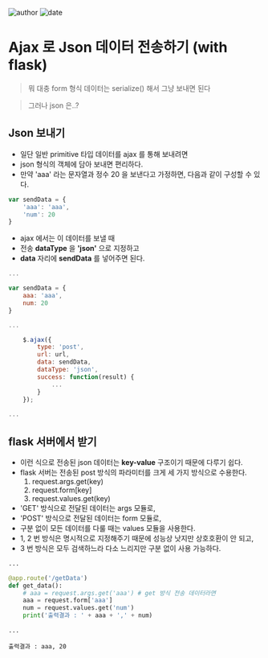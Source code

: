 ﻿
![author](https://img.shields.io/badge/author-daesungRa-lightgray.svg?style=flat-square)
![date](https://img.shields.io/badge/date-190521-lightgray.svg?style=flat-square)

# Ajax 로 Json 데이터 전송하기 (with flask)

> 뭐 대충 form 형식 데이터는 serialize() 해서 그냥 보내면 된다

> 그러나 json 은..?

## Json 보내기

- 일단 일반 primitive 타입 데이터를 ajax 를 통해 보내려면
- json 형식의 객체에 담아 보내면 편리하다.
- 만약 'aaa' 라는 문자열과 정수 20 을 보낸다고 가정하면, 다음과 같이 구성할 수 있다.

```javascript
var sendData = {
    'aaa': 'aaa',
    'num': 20
}
```

- ajax 에서는 이 데이터를 보낼 때
- 전송 **dataType** 을 **'json'** 으로 지정하고
- **data** 자리에 **sendData** 를 넣어주면 된다.

```javascript
...

var sendData = {
    aaa: 'aaa',
    num: 20
}

...

    $.ajax({
        type: 'post',
        url: url,
        data: sendData,
        dataType: 'json',
        success: function(result) {
            ...
        }
    });
    
...
```

## flask 서버에서 받기

- 이런 식으로 전송된 json 데이터는 **key-value** 구조이기 때문에 다루기 쉽다.
- flask 서버는 전송된 post 방식의 파라미터를 크게 세 가지 방식으로 수용한다.
    1. request.args.get(key)
    2. request.form[key]
    3. request.values.get(key)
- 'GET' 방식으로 전달된 데이터는 args 모듈로,
- 'POST' 방식으로 전달된 데이터는 form 모듈로,
- 구분 없이 모든 데이터를 다룰 때는 values 모듈을 사용한다.
- 1, 2 번 방식은 명시적으로 지정해주기 때문에 성능상 낫지만 상호호환이 안 되고,
- 3 번 방식은 모두 검색하느라 다소 느리지만 구분 없이 사용 가능하다.

```python
...

@app.route('/getData')
def get_data():
    # aaa = request.args.get('aaa') # get 방식 전송 데이터라면
    aaa = request.form['aaa']
    num = request.values.get('num')
    print('출력결과 : ' + aaa + ',' + num)
    
...
```

```text
출력결과 : aaa, 20
```




